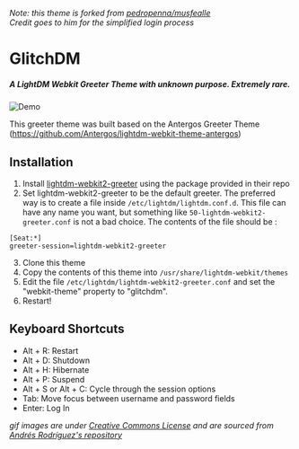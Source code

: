 *Note: this theme is forked from [pedropenna/musfealle](https://github.com/pedropenna/musfealle)*  
*Credit goes to him for the simplified login process*

# GlitchDM

##### A LightDM Webkit Greeter Theme with unknown purpose.  Extremely rare.

![Demo](img/glitch-demo.gif?raw=true)

This greeter theme was built based on the Antergos Greeter Theme (https://github.com/Antergos/lightdm-webkit-theme-antergos)


## Installation

1. Install [lightdm-webkit2-greeter](https://github.com/Antergos/lightdm-webkit2-greeter) using the package provided in their repo
2. Set lightdm-webkit2-greeter to be the default greeter.  The preferred way is to create a file inside `/etc/lightdm/lightdm.conf.d`.  This file can have any name you want, but something like `50-lightdm-webkit2-greeter.conf` is not a bad choice.  The contents of the file should be :
```
[Seat:*]
greeter-session=lightdm-webkit2-greeter
```
3. Clone this theme
4. Copy the contents of this theme into `/usr/share/lightdm-webkit/themes`
5. Edit the file `/etc/lightdm/lightdm-webkit2-greeter.conf` and set the
"webkit-theme" property to "glitchdm".
6. Restart!


## Keyboard Shortcuts

- Alt + R: Restart
- Alt + D: Shutdown
- Alt + H: Hibernate
- Alt + P: Suspend
- Alt + S or Alt + C: Cycle through the session options
- Tab: Move focus between username and password fields
- Enter: Log In

*gif images are under [Creative Commons License](https://gitlab.com/mixedCase/sddm-lain-wired-theme/raw/master/LICENSE) and are sourced from [Andrés Rodríguez's repository](https://gitlab.com/mixedCase/sddm-lain-wired-theme/tree/master)*

